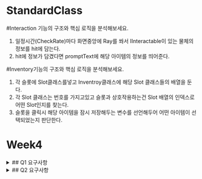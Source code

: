 # StandardClass

#Interaction 기능의 구조와 핵심 로직을 분석해보세요.
1. 일정시간(CheckRate)마다 화면중앙에 Ray를 쏴서 IInteractable이 있는 물체의 정보를 hit에 담는다.
2. hit에 정보가 담겼다면 promptText에 해당 아이템의 정보를 띄어준다.

#Inventory기능의 구조와 핵심 로직을 분석해보세요.
1. 각 슬롯에 Slot클래스를넣고 Inventroy클래스에 해당 Slot 클래스들의 배열을 둔다.
2. 각 Slot 클래스는 번호를 가지고있고 슬롯과 상호작용하는건 Slot 배열의 인덱스로 어떤 Slot인지를 찾는다.
3. 슬롯을 클릭시 해당 아이템을 잠시 저장해두는 변수를 선언해두어 어떤 아이템이 선택되었는지 판단한다.

# Week4
<details>
  <summary>## Q1 요구사항</summary>
    <div markdown="1">
      <ul>
<li>1. Equipment와 EquipTool의 기능의 구조와 핵심 로직을 분석해보세요.</li>
  <li>1. Equipment : 플레이어의 장착하는 행위를 나타냄.</li>
     <li>- ItemData를 받아와서 장착프리팹을 생성 혹은 파괴하는 장착행위</li>
  <li>2. EquipTool : Equip을 상속받아서 장착된 장비를 관리하는 클래스.</li>
     <li>- 장착도구를 하나의 클래스로 보아서 자원채취용, 전투용으로 인수를 나눈다.</li>
     <li>- 플레이어가 공격버튼을 누르면 장착된 EquipTool의 공격이 생기고 해당 클래스의 OnHit함수가 애니메이션중 이벤트로 나타난다.</li>
     <li>- 자원채취용은 해당 자원클래스를, 전투용은 IDamagable을 TryGetComponent한다.</li>
     <li>- 만약 다른 종류의 장비를 만들고자 할 시 Equip을 상속받아 다른 것들을 만들면 된다.</li>
<li>2. Resource 기능의 구조와 핵심 로직을 분석해보세요.</li>
  <li>- 자원을 관리하는 클래스.</li>
  <li>- 줘야할 아이템의 정보를 가지고있다.</li>
  <li>- Gather라는 함수를 통해 아이템을 타격위치에서 생성한다.</li>
        </ul>
    </div>
</details>

<details>
  <summary>## Q2 요구사항</summary>
    <div markdown="1">
      <ul>
<li>1. AI 네비게이션 시스템에서 가장 핵심이 되는 개념에 대해 복습해보세요.</li>
  <li>1. NaviMeshAgent : NaviMesh시스템을 이용해 움직이는 오브젝트.</li>
     <li>- Bake된 Area를 가중치 혹은 장애물을 계산하여 이동한다.</li>
     <li>-  agent타입을 추가하는것으로 뚱뚱한놈, 휴머노이드 등등 타입별 베이크 가능.</li>
  <li>2. Components</li>
     <li>- NavMeshSurface의 Volume에서 해당 크기만큼의 지형을 동적으로 Bake할 수 있음.</li>
     <li>- Off Mesh Link : Start, End Transform을 지정해두면 포탈처럼 빠르게 그 지점을 이동 할 수 있음.</li>
     <li>- Obstacle : 장애물 설치</li>
     <li>- NavMeshModifier : ignore = 이부분은 베이크하지 말아라 / Override Area = 이부분은 해당 Area입니다</li>
<li>2.NPC 기능의 구조와 핵심 로직을 분석해보세요.</li>
  <li>1. State패턴을 활용</li>
        <li>- SetState함수를 이용하여 상태를 변경하는것으로 행동로직을 변경</li>
       <li> ```C#
              public void SetState(AIState state)
    {
        aiState = state;
        switch (aiState)
        {
            case AIState.Idle:
                agent.speed = walkSpeed;
                agent.isStopped = true;
                break;
            case AIState.Wandering:
                agent.speed = walkSpeed;
                agent.isStopped = false;
                break;
            case AIState.Attacking:
                agent.speed = runSpeed;
                agent.isStopped = false;
                break;
        }
        animator.speed = agent.speed / walkSpeed;
    }
    ```</li>
  <li>- 각 상태에 따라 어떤 함수가 Update문을 돌지 결정</li>
        </ul>
    </div>
</details>
